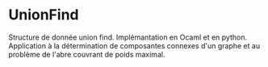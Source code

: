 # UnionFind
Structure de donnée union find. Implémantation en Ocaml et en python. Application à la détermination de composantes connexes d'un graphe et au problème de l'abre couvrant de poids maximal.
